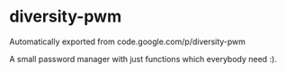 # diversity-pwm
Automatically exported from code.google.com/p/diversity-pwm

A small password manager with just functions which everybody need :).
